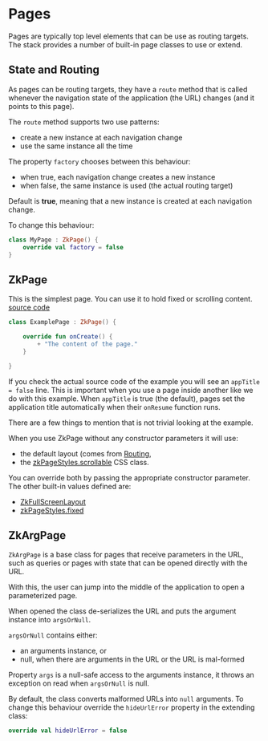 # Pages

Pages are typically top level elements that can be use as routing targets. The stack provides a number of built-in page
classes to use or extend.

## State and Routing

As pages can be routing targets, they have a `route` method that is called whenever
the navigation state of the application (the URL) changes (and it points to this page).

The `route` method supports two use patterns:

- create a new instance at each navigation change
- use the same instance all the time

The property `factory` chooses between this behaviour:

- when true, each navigation change creates a new instance
- when false, the same instance is used (the actual routing target)

Default is **true**, meaning that a new instance is created at each
navigation change.

To change this behaviour:

```kotlin
class MyPage : ZkPage() {
    override val factory = false
}
```

## ZkPage

This is the simplest page. You can use it to hold fixed or scrolling content. [source code](/lib/examples/src/jsMain/kotlin/zakadabar/lib/examples/frontend/pages/PageExample.kt)

```kotlin
class ExamplePage : ZkPage() {

    override fun onCreate() {
        + "The content of the page."
    }

}
```

<div data-zk-enrich="PageExample"></div>

If you check the actual source code of the example you will see an `appTitle = false` line. This is important when you
use a page inside another like we do with this example. When `appTitle` is true (the default), pages set the application
title automatically when their `onResume` function runs.

There are a few things to mention that is not trivial looking at the example.

When you use ZkPage without any constructor parameters it will use:

* the default layout (comes from [Routing](../structure/Routing.md),
* the [zkPageStyles.scrollable](/core/core/src/jsMain/kotlin/zakadabar/core/browser/page/zkPageStyles.kt) CSS class.

You can override both by passing the appropriate constructor parameter. The other built-in values defined are:

* [ZkFullScreenLayout](/core/core/src/jsMain/kotlin/zakadabar/core/browser/layout/ZkFullScreenLayout.kt)
* [zkPageStyles.fixed](/core/core/src/jsMain/kotlin/zakadabar/core/browser/page/zkPageStyles.kt)

## ZkArgPage

`ZkArgPage` is a base class for pages that receive parameters in the URL, such as queries
or pages with state that can be opened directly with the URL.

With this, the user can jump into the middle of the application to open a parameterized page.

When opened the class de-serializes the URL and puts the argument instance into `argsOrNull`.

`argsOrNull` contains either:

- an arguments instance, or
- null, when there are arguments in the URL or the URL is mal-formed

Property `args` is a null-safe access to the arguments instance, it throws an 
exception on read when `argsOrNull` is null.

By default, the class converts malformed URLs into `null` arguments. To change this
behaviour override the `hideUrlError` property in the extending class:

```kotlin
override val hideUrlError = false
```